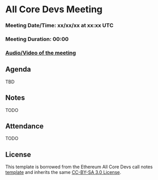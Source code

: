 # All Core Devs Meeting #
### Meeting Date/Time: xx/xx/xx at xx:xx UTC
### Meeting Duration: 00:00
### [Audio/Video of the meeting]()

## Agenda
TBD

## Notes
TODO

## Attendance
TODO

## License
This template is borrowed from the Ethereum All Core Devs call notes [template](https://github.com/ethereum/pm/blob/master/All%20Core%20Devs%20Meetings/Meeting%20Template.md) and inherits the same [CC-BY-SA 3.0 License](https://github.com/ethereum/pm/blob/master/LICENSE).
